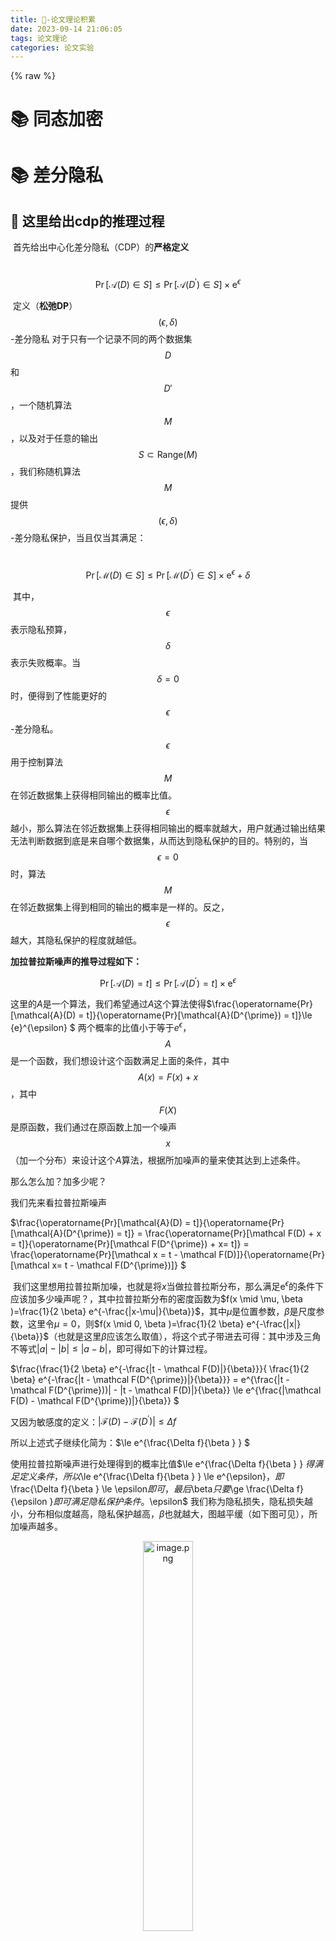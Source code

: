 ```yaml
---
title: 📣-论文理论积累
date: 2023-09-14 21:06:05
tags: 论文理论
categories: 论文实验
---
```




{% raw %}

# 📚  同态加密



# 📚 差分隐私

## 🌸 这里给出cdp的推理过程

​	首先给出中心化差分隐私（CDP）的**严格定义**

​	$$\operatorname{Pr}[\mathcal{A}(D) \in S] \leqslant \operatorname{Pr}\left[\mathcal{A}\left(D^{\prime}\right) \in S\right] \times \mathrm{e}^{\epsilon}$$

​	定义（**松弛DP**） $$(\epsilon, \delta)$$-差分隐私  对于只有一个记录不同的两个数据集$$D$$和$$D'$$，一个随机算法$$M$$，以及对于任意的输出$$S\subset\text{Range}(M)$$，我们称随机算法$$M$$提供$$(\epsilon, \delta)$$-差分隐私保护，当且仅当其满足：

​	$$\operatorname{Pr}[\mathcal{M}(D) \in S] \leqslant \operatorname{Pr}\left[\mathcal{M}\left(D^{\prime}\right) \in S\right] \times \mathrm{e}^{\epsilon}+\delta$$

​	其中，$$\epsilon$$表示隐私预算，$$\delta$$表示失败概率。当$$\delta=0$$时，便得到了性能更好的$$\epsilon$$-差分隐私。$$\epsilon$$用于控制算法$$M$$在邻近数据集上获得相同输出的概率比值。$$\epsilon$$越小，那么算法在邻近数据集上获得相同输出的概率就越大，用户就通过输出结果无法判断数据到底是来自哪个数据集，从而达到隐私保护的目的。特别的，当$$\epsilon=0$$时，算法$$M$$在邻近数据集上得到相同的输出的概率是一样的。反之，$$\epsilon$$越大，其隐私保护的程度就越低。



**加拉普拉斯噪声的推导过程如下：**

$$\operatorname{Pr}[\mathcal{A}(D) = t] \leqslant \operatorname{Pr}\left[\mathcal{A}\left(D^{\prime}\right) =t\right] \times \mathrm{e}^{\epsilon}$$

这里的$A$是一个算法，我们希望通过$A$这个算法使得$\frac{\operatorname{Pr}[\mathcal{A}(D) = t]}{\operatorname{Pr}[\mathcal{A}(D^{\prime}) = t]}\le {e}^{\epsilon} $ 两个概率的比值小于等于${e}^{\epsilon}$，$$A$$是一个函数，我们想设计这个函数满足上面的条件，其中$$A(x) = F(x) + x$$，其中$$F(X)$$是原函数，我们通过在原函数上加一个噪声$$x$$（加一个分布）来设计这个$A$算法，根据所加噪声的量来使其达到上述条件。

那么怎么加？加多少呢？

我们先来看拉普拉斯噪声

$\frac{\operatorname{Pr}[\mathcal{A}(D) = t]}{\operatorname{Pr}[\mathcal{A}(D^{\prime}) = t]} = \frac{\operatorname{Pr}[\mathcal F(D) + x = t]}{\operatorname{Pr}[\mathcal F(D^{\prime}) + x= t]} = \frac{\operatorname{Pr}[\mathcal x = t - \mathcal F(D)]}{\operatorname{Pr}[\mathcal x= t - \mathcal F(D^{\prime})]} $

​	我们这里想用拉普拉斯加噪，也就是将$x$当做拉普拉斯分布，那么满足$\mathrm{e}^{\epsilon}$的条件下应该加多少噪声呢？，其中拉普拉斯分布的密度函数为$f(x \mid \mu, \beta )=\frac{1}{2 \beta} e^{-\frac{|x-\mu|}{\beta}}$，其中$\mu$是位置参数，$\beta$是尺度参数，这里令$\mu=0$，则$f(x \mid 0, \beta )=\frac{1}{2 \beta} e^{-\frac{|x|}{\beta}}$（也就是这里$\beta$应该怎么取值），将这个式子带进去可得：其中涉及三角不等式$\left | a \right | - \left | b \right | \le \left | a - b \right |$，即可得如下的计算过程。

$\frac{\frac{1}{2 \beta} e^{-\frac{|t - \mathcal F(D)|}{\beta}}}{ \frac{1}{2 \beta} e^{-\frac{|t - \mathcal F(D^{\prime})|}{\beta}}} = e^{\frac{|t - \mathcal F(D^{\prime}))| - |t - \mathcal F(D)|}{\beta}}  \le e^{\frac{|\mathcal F(D) - \mathcal F(D^{\prime})|}{\beta}} $

又因为敏感度的定义：$|\mathcal F(D) - \mathcal F(D^{\prime})| \le  \Delta f$

所以上述式子继续化简为：$\le e^{\frac{\Delta f}{\beta } } $

使用拉普拉斯噪声进行处理得到的概率比值$\le e^{\frac{\Delta f}{\beta } } $得满足定义条件，所以$\le e^{\frac{\Delta f}{\beta } } \le e^{\epsilon}$，即$\frac{\Delta f}{\beta } \le \epsilon$即可，最后$\beta$只要$\ge \frac{\Delta f}{\epsilon }$即可满足隐私保护条件。$\epsilon$ 我们称为隐私损失，隐私损失越小，分布相似度越高，隐私保护越高，$\beta$也就越大，图越平缓（如下图可见），所加噪声越多。

<p align=center><img src="https://p3-juejin.byteimg.com/tos-cn-i-k3u1fbpfcp/ad919ed16ab34ca1b92d4d61cde7a2fb~tplv-k3u1fbpfcp-jj-mark:0:0:0:0:q75.image#?w=372&h=264&s=14908&e=png&a=1&b=ffffff" alt="image.png"  width="40%"/></p>

**下面开始推导加高斯噪声的过程：**

松弛差分隐私定义：

$$\operatorname{Pr}[\mathcal{A}(D) = t] \leqslant \operatorname{Pr}\left[\mathcal{A}\left(D^{\prime}\right) =t\right] \times \mathrm{e}^{\epsilon}+\delta$$

上述表示违反严格差分隐私的概率为$$\delta$$，也可以这么写$\operatorname{Pr}\left[\frac{\operatorname{Pr}[\mathcal{A}(D) = t]}{\operatorname{Pr}[\mathcal{A}(D^{\prime}) = t]}\ge {e}^{\epsilon}\right] \le \delta $

这里我们要加高斯分布，我们还是先来计算概率的比值：


$\frac{\operatorname{Pr}[\mathcal{A}(D) = t]}{\operatorname{Pr}[\mathcal{A}(D^{\prime}) = t]} = \frac{\operatorname{Pr}[\mathcal F(D) + x = t]}{\operatorname{Pr}[\mathcal F(D^{\prime}) + x= t]} = \frac{\operatorname{Pr}[\mathcal x = t - \mathcal F(D)]}{\operatorname{Pr}[\mathcal x= t - \mathcal F(D^{\prime})]} $

这里$x$就表示我们要加的高斯噪声，高斯密度函数为$f(x \mid \mu, \sigma )=\frac{1}{\sqrt{2 \pi} \sigma} e^{-\frac{(x-\mu)^{2}}{2 \sigma^{2}}}$，其中$\mu$称为均值，$\sigma^2$称为方差，$\sigma$表示标准差。这里均值先取0，即为$f(x \mid 0, \sigma )=\frac{1}{\sqrt{2 \pi} \sigma} e^{-\frac{x^{2}}{2 \sigma^{2}}}$。

这里就不能像上面一样把密度函数带进去，因为$x^2$是消不掉的，所以这里，我们让$t - \mathcal F(D) = x$，然后$t - \mathcal F(D^{\prime})) = x + \Delta f$，这里的$\Delta f$是敏感度，先暂时考虑=的情况，然后带入进去看一下：

$\frac{\frac{1}{\sqrt{2 \pi} \sigma} e^{-\frac{{(t - \mathcal F(D))}^{2}}{2 \sigma^{2}}}}{\frac{1}{\sqrt{2 \pi} \sigma} e^{-\frac{(t - \mathcal F(D^{\prime}))^{2}}{2 \sigma^{2}}}} = e^{\frac{(t - \mathcal F(D^{\prime}))^{2} - (t - \mathcal F(D))^{2}}{2 \sigma^{2}}} = e^{\frac{(x + \Delta f)^{2} - x^{2}}{2 \sigma^{2}}} = e^{\frac{2x \Delta f + {\Delta f}^2}{2 \sigma^{2}}}$

最右边得到的式子还是一个高斯分布，也可以称为亚高斯分布。我们要想满足差分隐私的条件，就需要使得

$\frac{2x \Delta f + {\Delta f}^2}{2 \sigma^{2}} \le \epsilon$，把$x$全部放到左边去，可以得到：$x \le \frac{\sigma ^2 \epsilon }{\Delta f} - \frac{\Delta f}{2} $，这个$x$本身是取任意值的，是不能让他小于某个值，所以不能满足严格差分隐私，这里呢我们让$1- \delta$的概率满足$\le \epsilon$即可，也就是让$\delta$的概率满足$\ge \epsilon$即可，即：

$$\operatorname{Pr}[|x| \ge \frac{\sigma ^2 \epsilon }{\Delta f} - \frac{\Delta f}{2}] \leqslant \delta$$，也就是说这个x违反严格差分隐私的概率控制在$\delta$范围内，图像具有对称性，看一边的话则为：$$\operatorname{Pr}[x \ge \frac{\sigma ^2 \epsilon }{\Delta f} - \frac{\Delta f}{2}] \leqslant \frac {\delta}{2}$$





我要给全局模型参数加高斯噪声，其中$$L\sim \operatorname{Gaussian}\left(0,\sigma^2 \right)$$为添加的随机噪声概率密度函数，即服从参数$$\mu=0,  $$$$\sigma=\sqrt{2 \operatorname{In} \frac{1.25}{\delta}} \times \frac{\Delta f}{\epsilon}$$的高斯分布。

我想知道其中的$\Delta f$、$\epsilon$、$\delta$ 如何设置？敏感度如何计算得出的？



{% endraw %}
